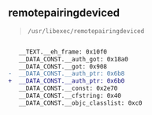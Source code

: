 ## remotepairingdeviced

> `/usr/libexec/remotepairingdeviced`

```diff

   __TEXT.__eh_frame: 0x10f0
   __DATA_CONST.__auth_got: 0x18a0
   __DATA_CONST.__got: 0x908
-  __DATA_CONST.__auth_ptr: 0x6b8
+  __DATA_CONST.__auth_ptr: 0x6b0
   __DATA_CONST.__const: 0x2e70
   __DATA_CONST.__cfstring: 0x40
   __DATA_CONST.__objc_classlist: 0xc0

```
